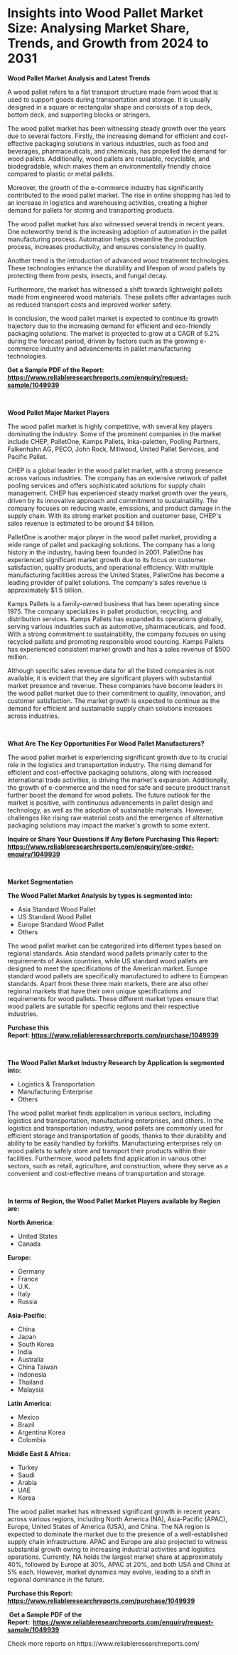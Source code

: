 <p><h1>Insights into Wood Pallet Market Size: Analysing Market Share, Trends, and Growth from 2024 to 2031</h1></p><p><strong>Wood Pallet Market Analysis and Latest Trends</strong></p>
<p><p>A wood pallet refers to a flat transport structure made from wood that is used to support goods during transportation and storage. It is usually designed in a square or rectangular shape and consists of a top deck, bottom deck, and supporting blocks or stringers.</p><p>The wood pallet market has been witnessing steady growth over the years due to several factors. Firstly, the increasing demand for efficient and cost-effective packaging solutions in various industries, such as food and beverages, pharmaceuticals, and chemicals, has propelled the demand for wood pallets. Additionally, wood pallets are reusable, recyclable, and biodegradable, which makes them an environmentally friendly choice compared to plastic or metal pallets.</p><p>Moreover, the growth of the e-commerce industry has significantly contributed to the wood pallet market. The rise in online shopping has led to an increase in logistics and warehousing activities, creating a higher demand for pallets for storing and transporting products.</p><p>The wood pallet market has also witnessed several trends in recent years. One noteworthy trend is the increasing adoption of automation in the pallet manufacturing process. Automation helps streamline the production process, increases productivity, and ensures consistency in quality.</p><p>Another trend is the introduction of advanced wood treatment technologies. These technologies enhance the durability and lifespan of wood pallets by protecting them from pests, insects, and fungal decay.</p><p>Furthermore, the market has witnessed a shift towards lightweight pallets made from engineered wood materials. These pallets offer advantages such as reduced transport costs and improved worker safety.</p><p>In conclusion, the wood pallet market is expected to continue its growth trajectory due to the increasing demand for efficient and eco-friendly packaging solutions. The market is projected to grow at a CAGR of 6.2% during the forecast period, driven by factors such as the growing e-commerce industry and advancements in pallet manufacturing technologies.</p></p>
<p><strong>Get a Sample PDF of the Report:&nbsp; <a href="https://www.reliableresearchreports.com/enquiry/request-sample/1049939">https://www.reliableresearchreports.com/enquiry/request-sample/1049939</a></strong></p>
<p>&nbsp;</p>
<p><strong>Wood Pallet Major Market Players</strong></p>
<p><p>The wood pallet market is highly competitive, with several key players dominating the industry. Some of the prominent companies in the market include CHEP, PalletOne, Kamps Pallets, Inka-paletten, Pooling Partners, Falkenhahn AG, PECO, John Rock, Millwood, United Pallet Services, and Pacific Pallet.</p><p>CHEP is a global leader in the wood pallet market, with a strong presence across various industries. The company has an extensive network of pallet pooling services and offers sophisticated solutions for supply chain management. CHEP has experienced steady market growth over the years, driven by its innovative approach and commitment to sustainability. The company focuses on reducing waste, emissions, and product damage in the supply chain. With its strong market position and customer base, CHEP's sales revenue is estimated to be around $4 billion.</p><p>PalletOne is another major player in the wood pallet market, providing a wide range of pallet and packaging solutions. The company has a long history in the industry, having been founded in 2001. PalletOne has experienced significant market growth due to its focus on customer satisfaction, quality products, and operational efficiency. With multiple manufacturing facilities across the United States, PalletOne has become a leading provider of pallet solutions. The company's sales revenue is approximately $1.5 billion.</p><p>Kamps Pallets is a family-owned business that has been operating since 1975. The company specializes in pallet production, recycling, and distribution services. Kamps Pallets has expanded its operations globally, serving various industries such as automotive, pharmaceuticals, and food. With a strong commitment to sustainability, the company focuses on using recycled pallets and promoting responsible wood sourcing. Kamps Pallets has experienced consistent market growth and has a sales revenue of $500 million.</p><p>Although specific sales revenue data for all the listed companies is not available, it is evident that they are significant players with substantial market presence and revenue. These companies have become leaders in the wood pallet market due to their commitment to quality, innovation, and customer satisfaction. The market growth is expected to continue as the demand for efficient and sustainable supply chain solutions increases across industries.</p></p>
<p>&nbsp;</p>
<p><strong>What Are The Key Opportunities For Wood Pallet Manufacturers?</strong></p>
<p><p>The wood pallet market is experiencing significant growth due to its crucial role in the logistics and transportation industry. The rising demand for efficient and cost-effective packaging solutions, along with increased international trade activities, is driving the market's expansion. Additionally, the growth of e-commerce and the need for safe and secure product transit further boost the demand for wood pallets. The future outlook for the market is positive, with continuous advancements in pallet design and technology, as well as the adoption of sustainable materials. However, challenges like rising raw material costs and the emergence of alternative packaging solutions may impact the market's growth to some extent.</p></p>
<p><strong>Inquire or Share Your Questions If Any Before Purchasing This Report: <a href="https://www.reliableresearchreports.com/enquiry/pre-order-enquiry/1049939">https://www.reliableresearchreports.com/enquiry/pre-order-enquiry/1049939</a></strong></p>
<p>&nbsp;</p>
<p><strong>Market Segmentation</strong></p>
<p><strong>The Wood Pallet Market Analysis by types is segmented into:</strong></p>
<p><ul><li>Asia Standard Wood Pallet</li><li>US Standard Wood Pallet</li><li>Europe Standard Wood Pallet</li><li>Others</li></ul></p>
<p><p>The wood pallet market can be categorized into different types based on regional standards. Asia standard wood pallets primarily cater to the requirements of Asian countries, while US standard wood pallets are designed to meet the specifications of the American market. Europe standard wood pallets are specifically manufactured to adhere to European standards. Apart from these three main markets, there are also other regional markets that have their own unique specifications and requirements for wood pallets. These different market types ensure that wood pallets are suitable for specific regions and their respective industries.</p></p>
<p><strong>Purchase this Report:&nbsp;<a href="https://www.reliableresearchreports.com/purchase/1049939">https://www.reliableresearchreports.com/purchase/1049939</a></strong></p>
<p>&nbsp;</p>
<p><strong>The Wood Pallet Market Industry Research by Application is segmented into:</strong></p>
<p><ul><li>Logistics & Transportation</li><li>Manufacturing Enterprise</li><li>Others</li></ul></p>
<p><p>The wood pallet market finds application in various sectors, including logistics and transportation, manufacturing enterprises, and others. In the logistics and transportation industry, wood pallets are commonly used for efficient storage and transportation of goods, thanks to their durability and ability to be easily handled by forklifts. Manufacturing enterprises rely on wood pallets to safely store and transport their products within their facilities. Furthermore, wood pallets find application in various other sectors, such as retail, agriculture, and construction, where they serve as a convenient and cost-effective means of transportation and storage.</p></p>
<p>&nbsp;</p>
<p><strong>In terms of Region, the Wood Pallet Market Players available by Region are:</strong></p>
<p>
    <p> <strong> North America: </strong>
        <ul>
            <li>United States</li>
            <li>Canada</li>
        </ul>
        </p> 
    <p> <strong> Europe: </strong>
        <ul>
            <li>Germany</li>
            <li>France</li>
            <li>U.K.</li>
            <li>Italy</li>
            <li>Russia</li>
        </ul>
        </p> 
    <p> <strong> Asia-Pacific: </strong>
        <ul>
            <li>China</li>
            <li>Japan</li>
            <li>South Korea</li>
            <li>India</li>
            <li>Australia</li>
            <li>China Taiwan</li>
            <li>Indonesia</li>
            <li>Thailand</li>
            <li>Malaysia</li>
        </ul>
        </p> 
    <p> <strong> Latin America: </strong>
        <ul>
            <li>Mexico</li>
            <li>Brazil</li>
            <li>Argentina Korea</li>
            <li>Colombia</li>
        </ul>
        </p> 
    <p> <strong> Middle East & Africa: </strong>
        <ul>
            <li>Turkey</li>
            <li>Saudi</li>
            <li>Arabia</li>
            <li>UAE</li>
            <li>Korea</li>
        </ul>
    </p>
    </p>
<p><p>The wood pallet market has witnessed significant growth in recent years across various regions, including North America (NA), Asia-Pacific (APAC), Europe, United States of America (USA), and China. The NA region is expected to dominate the market due to the presence of a well-established supply chain infrastructure. APAC and Europe are also projected to witness substantial growth owing to increasing industrial activities and logistics operations. Currently, NA holds the largest market share at approximately 40%, followed by Europe at 30%, APAC at 20%, and both USA and China at 5% each. However, market dynamics may evolve, leading to a shift in regional dominance in the future.</p></p>
<p><strong>Purchase this Report: <a href="https://www.reliableresearchreports.com/purchase/1049939">https://www.reliableresearchreports.com/purchase/1049939</a></strong></p>
<p>&nbsp;<strong>Get a Sample PDF of the Report:&nbsp;&nbsp;<a href="https://www.reliableresearchreports.com/enquiry/request-sample/1049939">https://www.reliableresearchreports.com/enquiry/request-sample/1049939</a></strong></p>
<p><strong></strong></p>
<p>Check more reports on https://www.reliableresearchreports.com/</p>